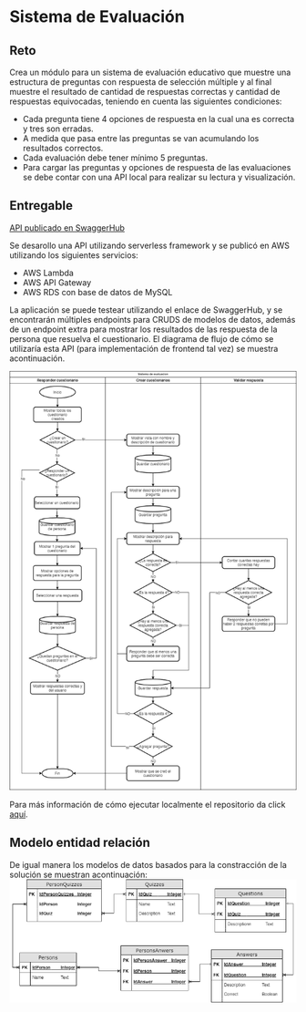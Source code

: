 # Sistema de Evaluación

## Reto
Crea un módulo para un sistema de evaluación educativo que muestre una estructura de preguntas con respuesta de selección múltiple y al final muestre el resultado de cantidad de respuestas correctas y cantidad de respuestas equivocadas, teniendo en cuenta las siguientes condiciones:
* Cada pregunta tiene 4 opciones de respuesta en la cual una es correcta y tres son erradas.
* A medida que pasa entre las preguntas se van acumulando los resultados correctos.
* Cada evaluación debe tener mínimo 5 preguntas.
* Para cargar las preguntas y opciones de respuesta de las evaluaciones se debe contar con una API local para realizar su lectura y visualización.

## Entregable

[API publicado en SwaggerHub](https://app.swaggerhub.com/apis-docs/davidcuy6/EvaluationSystemAPI)

Se desarollo una API utilizando serverless framework y se publicó en AWS utilizando los siguientes servicios:
* AWS Lambda
* AWS API Gateway
* AWS RDS con base de datos de MySQL

La aplicación se puede testear utilizando el enlace de SwaggerHub, y se encontrarán múltiples endpoints para CRUDS de modelos de datos, además de un endpoint extra para mostrar los resultados de las respuesta de la persona que resuelva el cuestionario. El diagrama de flujo de cómo se utilizaría esta API (para implementación de frontend tal vez) se muestra acontinuación.

![Diagrama de Flujo](documentation/api/Diagrama-de-flujo.png)

Para más información de cómo ejecutar localmente el repositorio da click [aquí](code/evaluation-system-be/README.md).

## Modelo entidad relación
De igual manera los modelos de datos basados para la constracción de la solución se muestran acontinuación:
![ERD](documentation/database/ERD.png)